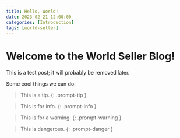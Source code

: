 ```yaml
---
title: Hello, World!
date: 2023-02-21 12:00:00
categories: [Introduction]
tags: [world-seller]
---
```


# Welcome to the World Seller Blog!

This is a test post; it will probably be removed later.

Some cool things we can do:

> This is a tip.
{: .prompt-tip }

> This is for info.
{: .prompt-info }

> This is for a warning.
{: .prompt-warning }

> This is dangerous.
{: .prompt-danger }
